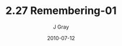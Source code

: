 ---
title: '2.27 Remembering-01'
alt: 'Mysteries of the Arcana'
date: '2010-07-12'
author: 'J Gray'
artist: 'Keira'
chapter: '2 All the Way Down'
filler: false
---
